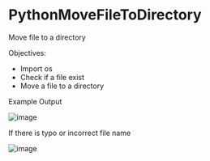 # PythonMoveFileToDirectory
Move file to a directory

Objectives:
- Import os
- Check if a file exist
- Move a file to a directory

Example Output

![image](https://user-images.githubusercontent.com/97081479/179915200-1711a197-a55f-4b70-81cc-606a6efc7b3a.png)

If there is typo or incorrect file name

![image](https://user-images.githubusercontent.com/97081479/179914609-0d2b9c0d-0625-4b29-98d5-3bbbcad3a14f.png)
